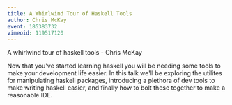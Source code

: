 ```yaml
---
title: A Whirlwind Tour of Haskell Tools
author: Chris McKay
event: 185383732
vimeoid: 119517120
---
```


A whirlwind tour of haskell tools - Chris McKay

Now that you've started learning haskell you will be needing some tools to make
your development life easier. In this talk we'll be exploring the utilites for
manipulating haskell packages, introducing a plethora of dev tools to make
writing haskell easier, and finally how to bolt these together to make a
reasonable IDE.
